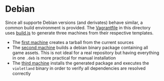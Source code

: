 Debian
======

Since all supporte Debian versions (and derivates) behave similar, a common
build environment is provided. The [Vagrantfile](Vagrantfile) in this directory
uses [build.js](build.js) to generate three machines from their respective
templates.

 * The [first machine](create-orig-tarball.Vagrantfile) creates a tarball from
   the current sources
 * The [second machine](package-for-debian.Vagrantfile) builds a debian binary
   package containing all game assets. This is not ideal for a real repository
   but having everything in one `.deb` is more practical for manual
   installation
 * The [third machine](test-package.Vagrantfile) installs the generated package
   and executes the `violetland` binary in order to verify all dependencies are
   resolved correctly

